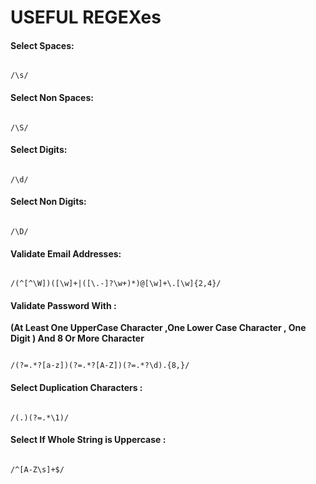 # USEFUL REGEXes



#### Select Spaces:

```regex

/\s/
```


#### Select Non Spaces:

```regex

/\S/
```


#### Select Digits:

```regex

/\d/
```


#### Select Non Digits:

```regex

/\D/
```



#### Validate Email Addresses:

```regex

/(^[^\W])([\w]+|([\.-]?\w+)*)@[\w]+\.[\w]{2,4}/
```

#### Validate Password With :

**(At Least One UpperCase Character ,One Lower Case Character , One Digit ) And 8 Or More Character**

```regex

/(?=.*?[a-z])(?=.*?[A-Z])(?=.*?\d).{8,}/
```




#### Select Duplication Characters :


```regex

/(.)(?=.*\1)/
```


#### Select If Whole String is Uppercase :


```regex

/^[A-Z\s]+$/
```

